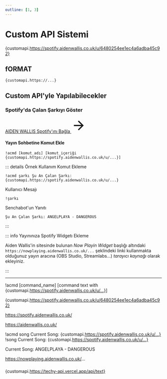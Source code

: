 ```yaml
---
outline: [1, 3]
---
```


# Custom API Sistemi <Badge type="warning" text="NEW"/>

{customapi.https://spotify.aidenwallis.co.uk/u/6480254ee1ec4a6adba45c92}

## fORMAT

```
{customapi.https://...}
```

## Custom API'yle Yapılabilecekler

### Spotify'da Çalan Şarkıyı Göster <Badge type="warning" text="NEW"/>

<!-- AidenWallis - CONTENT REFERANCE LARGE -->
<style src="@theme/style.css"></style>
<div>
<a class="content-ref" href="https://spotify.aidenwallis.co.uk/" target="blank_">
        <span class="ref-details">
            <span class="content-ref-section-title">AIDEN WALLIS</span>
            <span class="content-ref-page-title">Spotify'ını Bağla</span>
        </span>
    <svg style="width:48px;height:48px;" viewBox="0 0 24 24" class="content-ref-svg" aria-hidden="true"><path fill="currentColor" d="M4,11V13H16L10.5,18.5L11.92,19.92L19.84,12L11.92,4.08L10.5,5.5L16,11H4Z"></path></svg>
</a>
</div>

#### Yayın Sohbetine Komut Ekle

```
!acmd [komut_adı] [komut_içeriği {customapi.https://spotify.aidenwallis.co.uk/u/...}]
```

::: details Örnek Kullanım
Komut Ekleme

```
!acmd şarkı Şu An Çalan Şarkı: {customapi.https://spotify.aidenwallis.co.uk/u/...}
```

Kullanıcı Mesajı

```
!şarkı
```

Senchabot'un Yanıtı

```
Şu An Çalan Şarkı: ANGELPLAYA - DANGEROUS
```

:::

::: info Yayınınıza Spotify Widgetı Ekleme

Aiden Wallis'in sitesinde bulunan _Now Playin Widget_ başlığı altındaki `https://nowplaying.aidenwallis.co.uk/...` şeklindeki linki kullanmakta olduğunuz yayın aracına (OBS Studio, Streamlabs...) _tarayıcı kaynağı_ olarak ekleyiniz.

:::

---

!acmd [command_name] [command text with {customapi.https://spotify.aidenwallis.co.uk/u/...}]

{customapi.https://spotify.aidenwallis.co.uk/u/6480254ee1ec4a6adba45c92}

https://spotify.aidenwallis.co.uk/

https://aidenwallis.co.uk/

!acmd song Current Song: {customapi.https://spotify.aidenwallis.co.uk/u/...}
!song
Current Song: {customapi.https://spotify.aidenwallis.co.uk/u/...}

Current Song: ANGELPLAYA - DANGEROUS

https://nowplaying.aidenwallis.co.uk/...

###

{customapi.https://techy-api.vercel.app/api/text}
